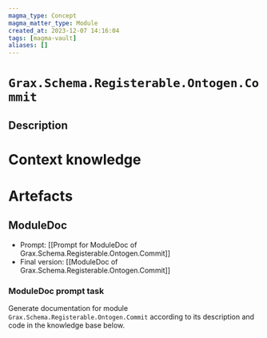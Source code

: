 ```yaml
---
magma_type: Concept
magma_matter_type: Module
created_at: 2023-12-07 14:16:04
tags: [magma-vault]
aliases: []
---
```

# `Grax.Schema.Registerable.Ontogen.Commit`

## Description

<!--
What is a `Grax.Schema.Registerable.Ontogen.Commit`?

Your knowledge about the module, i.e. facts, problems and properties etc.
-->


# Context knowledge

<!--
This section should include background knowledge needed for the model to create a proper response, i.e. information it does not know either because of the knowledge cut-off date or unpublished knowledge.

Write it down right here in a subsection or use a transclusion. If applicable, specify source information that the model can use to generate a reference in the response.
-->




# Artefacts

## ModuleDoc

- Prompt: [[Prompt for ModuleDoc of Grax.Schema.Registerable.Ontogen.Commit]]
- Final version: [[ModuleDoc of Grax.Schema.Registerable.Ontogen.Commit]]

### ModuleDoc prompt task

Generate documentation for module `Grax.Schema.Registerable.Ontogen.Commit` according to its description and code in the knowledge base below.
